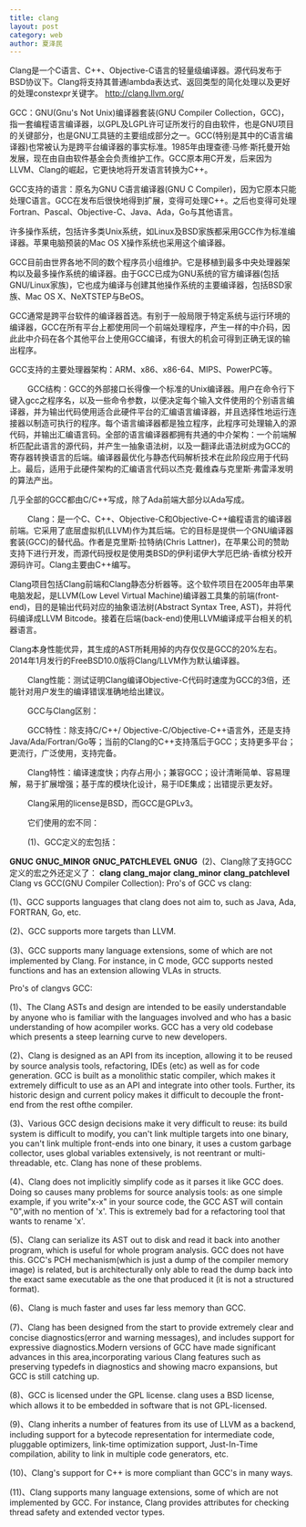 ```yaml
---
title: clang
layout: post
category: web
author: 夏泽民
---
```

Clang是一个C语言、C++、Objective-C语言的轻量级编译器。源代码发布于BSD协议下。Clang将支持其普通lambda表达式、返回类型的简化处理以及更好的处理constexpr关键字。
http://clang.llvm.org/
<!-- more -->
GCC：GNU(Gnu's Not Unix)编译器套装(GNU Compiler Collection，GCC)，指一套编程语言编译器，以GPL及LGPL许可证所发行的自由软件，也是GNU项目的关键部分，也是GNU工具链的主要组成部分之一。GCC(特别是其中的C语言编译器)也常被认为是跨平台编译器的事实标准。1985年由理查德·马修·斯托曼开始发展，现在由自由软件基金会负责维护工作。GCC原本用C开发，后来因为LLVM、Clang的崛起，它更快地将开发语言转换为C++。

GCC支持的语言：原名为GNU C语言编译器(GNU C Compiler)，因为它原本只能处理C语言。GCC在发布后很快地得到扩展，变得可处理C++。之后也变得可处理Fortran、Pascal、Objective-C、Java、Ada，Go与其他语言。

许多操作系统，包括许多类Unix系统，如Linux及BSD家族都采用GCC作为标准编译器。苹果电脑预装的Mac OS X操作系统也采用这个编译器。

GCC目前由世界各地不同的数个程序员小组维护。它是移植到最多中央处理器架构以及最多操作系统的编译器。由于GCC已成为GNU系统的官方编译器(包括GNU/Linux家族)，它也成为编译与创建其他操作系统的主要编译器，包括BSD家族、Mac OS X、NeXTSTEP与BeOS。

GCC通常是跨平台软件的编译器首选。有别于一般局限于特定系统与运行环境的编译器，GCC在所有平台上都使用同一个前端处理程序，产生一样的中介码，因此此中介码在各个其他平台上使用GCC编译，有很大的机会可得到正确无误的输出程序。

GCC支持的主要处理器架构：ARM、x86、x86-64、MIPS、PowerPC等。

        GCC结构：GCC的外部接口长得像一个标准的Unix编译器。用户在命令行下键入gcc之程序名，以及一些命令参数，以便决定每个输入文件使用的个别语言编译器，并为输出代码使用适合此硬件平台的汇编语言编译器，并且选择性地运行连接器以制造可执行的程序。每个语言编译器都是独立程序，此程序可处理输入的源代码，并输出汇编语言码。全部的语言编译器都拥有共通的中介架构：一个前端解析匹配此语言的源代码，并产生一抽象语法树，以及一翻译此语法树成为GCC的寄存器转换语言的后端。编译器最优化与静态代码解析技术在此阶段应用于代码上。最后，适用于此硬件架构的汇编语言代码以杰克·戴维森与克里斯·弗雷泽发明的算法产出。

几乎全部的GCC都由C/C++写成，除了Ada前端大部分以Ada写成。

        Clang：是一个C、C++、Objective-C和Objective-C++编程语言的编译器前端。它采用了底层虚拟机(LLVM)作为其后端。它的目标是提供一个GNU编译器套装(GCC)的替代品。作者是克里斯·拉特纳(Chris Lattner)，在苹果公司的赞助支持下进行开发，而源代码授权是使用类BSD的伊利诺伊大学厄巴纳-香槟分校开源码许可。Clang主要由C++编写。

Clang项目包括Clang前端和Clang静态分析器等。这个软件项目在2005年由苹果电脑发起，是LLVM(Low Level Virtual Machine)编译器工具集的前端(front-end)，目的是输出代码对应的抽象语法树(Abstract Syntax Tree, AST)，并将代码编译成LLVM Bitcode。接着在后端(back-end)使用LLVM编译成平台相关的机器语言。

Clang本身性能优异，其生成的AST所耗用掉的内存仅仅是GCC的20%左右。2014年1月发行的FreeBSD10.0版将Clang/LLVM作为默认编译器。

        Clang性能：测试证明Clang编译Objective-C代码时速度为GCC的3倍，还能针对用户发生的编译错误准确地给出建议。

        GCC与Clang区别：

        GCC特性：除支持C/C++/ Objective-C/Objective-C++语言外，还是支持Java/Ada/Fortran/Go等；当前的Clang的C++支持落后于GCC；支持更多平台；更流行，广泛使用，支持完备。

        Clang特性：编译速度快；内存占用小；兼容GCC；设计清晰简单、容易理解，易于扩展增强；基于库的模块化设计，易于IDE集成；出错提示更友好。

        Clang采用的license是BSD，而GCC是GPLv3。

        它们使用的宏不同：

        (1)、GCC定义的宏包括：

__GNUC__
__GNUC_MINOR__
__GNUC_PATCHLEVEL__
__GNUG__
 (2)、Clang除了支持GCC定义的宏之外还定义了：
__clang__
__clang_major__
__clang_minor__
__clang_patchlevel__
Clang vs GCC(GNU Compiler Collection):
Pro's of GCC vs clang:

(1)、GCC supports languages that clang does not aim to, such as Java, Ada, FORTRAN, Go, etc.

(2)、GCC supports more targets than LLVM.

(3)、GCC supports many language extensions, some of which are not implemented by Clang. For instance, in C mode, GCC supports nested functions and has an extension allowing VLAs in structs.

Pro's of clangvs GCC:

(1)、The Clang ASTs and design are intended to be easily understandable by anyone who is familiar with the languages involved and who has a basic understanding of how acompiler works. GCC has a very old codebase which presents a steep learning curve to new developers.

(2)、Clang is designed as an API from its inception, allowing it to be reused by source analysis tools, refactoring, IDEs (etc) as well as for code generation. GCC is built as a monolithic static compiler, which makes it extremely difficult to use as an API and integrate into other tools. Further, its historic design and current policy makes it difficult to decouple the front-end from the rest ofthe compiler.

(3)、Various GCC design decisions make it very difficult to reuse: its build system is difficult to modify, you can't link multiple targets into one binary, you can't link multiple front-ends into one binary, it uses a custom garbage collector, uses global variables extensively, is not reentrant or multi-threadable, etc. Clang has none of these problems.

(4)、Clang does not implicitly simplify code as it parses it like GCC does. Doing so causes many problems for source analysis tools: as one simple example, if you write"x-x" in your source code, the GCC AST will contain "0",with no mention of 'x'. This is extremely bad for a refactoring tool that wants to rename 'x'.

(5)、Clang can serialize its AST out to disk and read it back into another program, which is useful for whole program analysis. GCC does not have this. GCC's PCH mechanism(which is just a dump of the compiler memory image) is related, but is architecturally only able to read the dump back into the exact same executable as the one that produced it (it is not a structured format).

(6)、Clang is much faster and uses far less memory than GCC.

(7)、Clang has been designed from the start to provide extremely clear and concise diagnostics(error and warning messages), and includes support for expressive diagnostics.Modern versions of GCC have made significant advances in this area,incorporating various Clang features such as preserving typedefs in diagnostics and showing macro expansions, but GCC is still catching up.

(8)、GCC is licensed under the GPL license. clang uses a BSD license, which allows it to be embedded in software that is not GPL-licensed.

(9)、Clang inherits a number of features from its use of LLVM as a backend, including support for a bytecode representation for intermediate code, pluggable optimizers, link-time optimization support, Just-In-Time compilation, ability to link in multiple code generators, etc.

(10)、Clang's support for C++ is more compliant than GCC's in many ways.

(11)、Clang supports many language extensions, some of which are not implemented by GCC. For instance, Clang provides attributes for checking thread safety and extended vector types.



